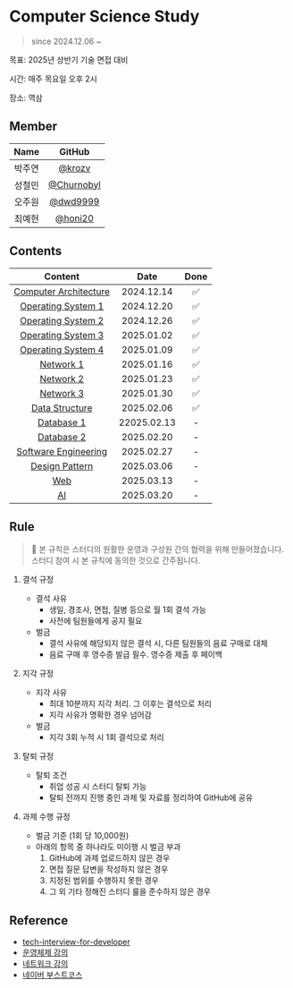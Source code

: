 # Computer Science Study
> since 2024.12.06 ~

목표: 2025년 상반기 기술 면접 대비

시간: 매주 목요일 오후 2시

장소: 역삼

## Member

|Name|GitHub|
|:---:|:---:|
|박주연|[@krozv](https://github.com/krozv)|
|성철민|[@Churnobyl](https://github.com/Churnobyl)|
|오주원|[@dwd9999](https://github.com/dwd9999)|
|최예헌|[@honi20](https://github.com/honi20)|

## Contents

|Content|Date|Done|
|:---:|:---:|:---:|
|[Computer Architecture](./Computer%20Architecture/)|2024.12.14|✅|
|[Operating System 1](./Operating%20System/)|2024.12.20|✅|
|[Operating System 2](./Operating%20System/)|2024.12.26|✅|
|[Operating System 3](./Operating%20System/)|2025.01.02|✅|
|[Operating System 4](./Operating%20System/)|2025.01.09|✅|
|[Network 1](./Network/)|2025.01.16|✅|
|[Network 2](./Network/)|2025.01.23|✅|
|[Network 3](./Network/)|2025.01.30|✅|
|[Data Structure]()|2025.02.06|✅|
|[Database 1]()|22025.02.13|-|
|[Database 2]()|2025.02.20|-|
|[Software Engineering]()|2025.02.27|-|
|[Design Pattern]()|2025.03.06|-|
|[Web]()|2025.03.13|-|
|[AI]()|2025.03.20|-|


## Rule

> 📌 본 규칙은 스터디의 원활한 운영과 구성원 간의 협력을 위해 만들어졌습니다. <Br/> 스터디 참여 시 본 규칙에 동의한 것으로 간주됩니다.

1. 결석 규정
    - 결석 사유
      - 생일, 경조사, 면접, 질병 등으로 월 1회 결석 가능
      - 사전에 팀원들에게 공지 필요
    - 벌금
      - 결석 사유에 해당되지 않은 결석 시, 다른 팀원들의 음료 구매로 대체
      - 음료 구매 후 영수증 발급 필수. 영수증 제출 후 페이백

2. 지각 규정
    - 지각 사유
      - 최대 10분까지 지각 처리. 그 이후는 결석으로 처리
      - 지각 사유가 명확한 경우 넘어감
    - 벌금 
      - 지각 3회 누적 시 1회 결석으로 처리
3. 탈퇴 규정
   - 탈퇴 조건
     - 취업 성공 시 스터디 탈퇴 가능
     - 탈퇴 전까지 진행 중인 과제 및 자료를 정리하여 GitHub에 공유
4. 과제 수행 규정
   - 벌금 기준 (1회 당 10,000원)
   - 아래의 항목 중 하나라도 미이행 시 벌금 부과
        1. GitHub에 과제 업로드하지 않은 경우
        2. 면접 질문 답변을 작성하지 않은 경우
        3. 지정된 범위를 수행하지 못한 경우
        4. 그 외 기타 정해진 스터디 룰을 준수하지 않은 경우



## Reference

- [tech-interview-for-developer](https://github.com/gyoogle/tech-interview-for-developer?tab=readme-ov-file#tech-interview-for-developer)
- [운영체제 강의](http://www.kocw.net/home/cview.do?cid=4b9cd4c7178db077)
- [네트워크 강의](https://youtube.com/playlist?list=PLVsNizTWUw7HfOCgvlfHIDPPo3TE-2iQM&si=o4U_-7te0o7oCrmA)
- [네이버 부스트코스](https://www.boostcourse.org/opencourse)
